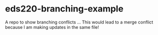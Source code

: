 # eds220-branching-example
A repo to show branching conflicts ... This would lead to a merge conflict because I am making updates in the same file! 
